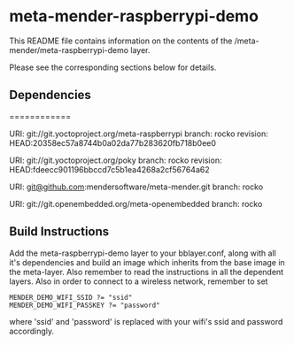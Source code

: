 # meta-mender-raspberrypi-demo
This README file contains information on the contents of the /meta-mender/meta-raspberrypi-demo layer.

Please see the corresponding sections below for details.

## Dependencies
============

  URI: git://git.yoctoproject.org/meta-raspberrypi
  branch: rocko
  revision: HEAD:20358ec57a8744b0a02da77b283620fb718b0ee0

  URI: git://git.yoctoproject.org/poky
  branch: rocko
  revision: HEAD:fdeecc901196bbccd7c5b1ea4268a2cf56764a62

  URI: git@github.com:mendersoftware/meta-mender.git
  branch: rocko

  URI: git://git.openembedded.org/meta-openembedded
  branch: rocko

## Build Instructions
Add the meta-raspberrypi-demo layer to your bblayer.conf, along with all it's dependencies and build an image which inherits from the base image in the meta-layer. Also remember to read the instructions in all the dependent layers. Also in order to connect to a wireless network, remember to set
```
MENDER_DEMO_WIFI_SSID ?= "ssid"
MENDER_DEMO_WIFI_PASSKEY ?= "password"
```
where 'ssid' and 'password' is replaced with your wifi's ssid and password accordingly.

